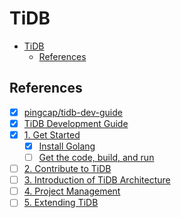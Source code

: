 # TiDB

- [TiDB](#tidb)
  - [References](#references)

## References

- [x] [pingcap/tidb-dev-guide](https://github.com/pingcap/tidb-dev-guide)
- [x] [TiDB Development Guide](https://pingcap.github.io/tidb-dev-guide/)
- [x] [1. Get Started](https://pingcap.github.io/tidb-dev-guide/get-started/introduction.html)
  - [x] [Install Golang](https://pingcap.github.io/tidb-dev-guide/get-started/install-golang.html)
  - [ ] [Get the code, build, and run](https://pingcap.github.io/tidb-dev-guide/get-started/build-tidb-from-source.html)
- [ ] [2. Contribute to TiDB](https://pingcap.github.io/tidb-dev-guide/contribute-to-tidb/introduction.html)
- [ ] [3. Introduction of TiDB Architecture](https://pingcap.github.io/tidb-dev-guide/understand-tidb/introduction.html)
- [ ] [4. Project Management](https://pingcap.github.io/tidb-dev-guide/project-management/introduction.html)
- [ ] [5. Extending TiDB](https://pingcap.github.io/tidb-dev-guide/extending-tidb/introduction.html)
